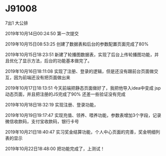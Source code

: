 # J91008
7出1 大公排

2019年10月14日00:24:50 第一次提交

2019年10月15日08:53:25 创建了数据表和后台的参数配置页面完成了80%

2019年10月15日18:23:51 新建了轮播图数据表，实现了后台上传轮播图功能，并且优化了显示方法，后台的功能基本做完了。

2019年10月16日18:11:08 实现了注册、登录的逻辑，但是还没有跟前台页面做交互，因为前端还没有把页面做出来

2019年10月17日18:13:51 今天前端把静态页面做好了，我把他导入idea中变成 jsp动态页面，并且把注册的JS完成了90% 还差一些验证没有完成

2019年10月18日18:32:19 实现注册、登录功能，

2019年10月19日19:17:47 实现充值、领养、喂养功能，参数表增加3个字段，记录微信收款码，支付宝收款码，银行卡号

2019年10月21日18:40:47 实习奖金结算功能，个人中心页面的完善，奖金明细列表的显示

2019年10月22日18:48:00 把功能完成了，上测试！
